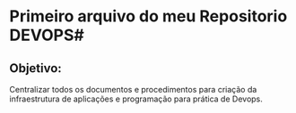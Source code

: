 
# Primeiro arquivo do meu Repositorio DEVOPS#

## Objetivo: ##
Centralizar todos os documentos e procedimentos para criação da infraestrutura de aplicações e programação para prática de Devops.


